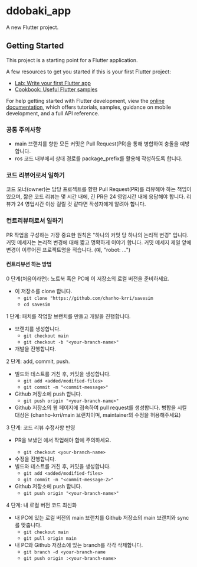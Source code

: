 # ddobaki_app

A new Flutter project.

## Getting Started

This project is a starting point for a Flutter application.

A few resources to get you started if this is your first Flutter project:

- [Lab: Write your first Flutter app](https://docs.flutter.dev/get-started/codelab)
- [Cookbook: Useful Flutter samples](https://docs.flutter.dev/cookbook)

For help getting started with Flutter development, view the
[online documentation](https://docs.flutter.dev/), which offers tutorials,
samples, guidance on mobile development, and a full API reference.
### 공통 주의사항

* main 브랜치를 향한 모든 커밋은 Pull Request(PR)을 통해 병합하여 충돌을 예방합니다.
* ros 코드 내부에서 상대 경로를 package_prefix를 활용해 작성하도록 합니다.

### 코드 리뷰어로서 일하기

코드 오너(owner)는 담당 프로젝트를 향한 Pull Request(PR)를 리뷰해야 하는 책임이 있으며, 짧은 코드 리뷰는 몇 시간 내에, 긴 PR은 24 영업시간 내에 응답해야 합니다. 리뷰가 24 영업시간 이상 걸릴 것 같다면 작성자에게 알려야 합니다.

### 컨트리뷰터로서 일하기

PR 작업을 구성하는 가장 중요한 원칙은 "하나의 커밋 당 하나의 논리적 변경" 입니다. 커밋 메세지는 논리적 변경에 대해 짧고 명확하게 이야기 합니다. 커밋 메세지 제일 앞에 변경이 이루어진 프로젝트명을 적습니다. (예, "robot: ...")

#### 컨트리뷰션 하는 방법

0 단계(처음이라면): 노트북 혹은 PC에 이 저장소의 로컬 버전을 준비하세요.
* 이 저장소를 clone 합니다.
  * `git clone "https://github.com/chanho-krri/savesim`
  * `cd savesim`

1 단계: 패치를 작업할 브랜치를 만들고 개발을 진행합니다.
* 브랜치를 생성합니다.
  * `git checkout main`
  * `git checkout -b "<your-branch-name>"`
* 개발을 진행합니다.

2 단계: add, commit, push.
* 빌드와 테스트를 거친 후, 커밋을 생성합니다.
  * `git add <added/modified-files>`
  * `git commit -m "<commit-message>"`
* Github 저장소에 push 합니다.
  * `git push origin "<your-branch-name>"`
* Github 저장소의 웹 페이지에 접속하여 pull request를 생성합니다. 병합을 시킬 대상은 (chanho-krri/main 브랜치이며, maintainer의 수정을 허용해주세요)

3 단계: 코드 리뷰 수정사항 반영
* PR을 보냈던 <your-branch-name>에서 작업해야 함에 주의하세요.
  * `git checkout <your-branch-name>`
* 수정을 진행합니다.
* 빌드와 테스트를 거친 후, 커밋을 생성합니다.
  * `git add <added/modified-files>`
  * `git commit -m "<commit-message-2>"`
* Github 저장소에 push 합니다.
  * `git push origin "<your-branch-name>"`

4 단계: 내 로컬 버전 코드 최신화
* 내 PC에 있는 로컬 버전의 main 브랜치를 Github 저장소의 main 브랜치와 sync를 맞춥니다.
  * `git checkout main`
  * `git pull origin main`
* 내 PC와 Github 저장소에 있는 branch를 각각 삭제합니다.
  * `git branch -d <your-branch-name`
  * `git push origin :<your-branch-name>`

